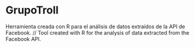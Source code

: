 # GrupoTroll
Herramienta creada con R para el análisis de datos extraídos de la API de Facebook. // Tool created with R for the analysis of data extracted from the Facebook API.
